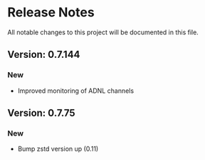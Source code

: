 # Release Notes

All notable changes to this project will be documented in this file.

## Version: 0.7.144

### New

- Improved monitoring of ADNL channels

## Version: 0.7.75

### New

- Bump zstd version up (0.11) 
